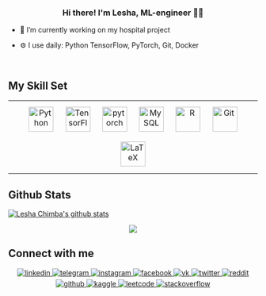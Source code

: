 ### <div align="center">Hi there! I'm Lesha, ML-engineer 👨‍💻</div>  
  

- 🌱 I’m currently working on my hospital project 
  

- ⚙️ I use daily: Python TensorFlow, PyTorch, Git, Docker 
  

<br/>  

## My Skill Set  
<table><tr><td valign="top" width="100%">
<div align="center">  
<a href="https://www.python.org/" target="_blank"><img style="margin: 10px" src="https://profilinator.rishav.dev/skills-assets/python-original.svg" alt="Python" height="50" /></a>  
<a href="https://www.tensorflow.org/" target="_blank"><img style="margin: 10px" src="https://profilinator.rishav.dev/skills-assets/tensorflow-icon.svg" alt="TensorFlow" height="50" /></a>  
<a href="https://pytorch.org/" target="_blank"><img style="margin: 10px" src="https://profilinator.rishav.dev/skills-assets/pytorch-icon.svg" alt="pytorch" height="50" /></a>  
<a href="https://www.mysql.com/" target="_blank"><img style="margin: 10px" src="https://profilinator.rishav.dev/skills-assets/mysql-original-wordmark.svg" alt="MySQL" height="50" /></a>  
<a href="https://www.r-project.org/" target="_blank"><img style="margin: 10px" src="https://profilinator.rishav.dev/skills-assets/r.svg" alt="R" height="50" /></a>  
<a href="https://github.com/" target="_blank"><img style="margin: 10px" src="https://profilinator.rishav.dev/skills-assets/git-scm-icon.svg" alt="Git" height="50" /></a>
<a href="https://www.latex-project.org/" target="_blank"><img style="margin: 10px" src="https://profilinator.rishav.dev/skills-assets/latex.png" alt="LaTeX" height="50" /></a>
</div>
</td></tr></table>  


## Github Stats  
<a href="https://github.com/seblful/seblful"><img align="center" src="https://github-readme-stats.vercel.app/api?username=seblful&show_icons=true&include_all_commits=true&theme=buefy&hide_border=true" alt="Lesha Chimba's github stats" /></a> 


<div align="center">
<img src="https://komarev.com/ghpvc/?username=seblful&&style=flat-square" align="center" />
</div>  
<div align="center"></div>

## Connect with me  
<div align="center">
</a>
<a href="https://linkedin.com/in/leshachimba" target="_blank">
<img src=https://img.shields.io/badge/linkedin-%231E77B5.svg?&style=for-the-badge&logo=linkedin&logoColor=white alt=linkedin style="margin-bottom: 5px;" />
 </a>
<a href="https://t.me/seblful" target="_blank">
<img src=https://img.shields.io/badge/Telegram-2CA5E0?style=for-the-badge&logo=telegram&logoColor=white alt=telegram style="margin-bottom: 5px;" />
</a>
<a href="https://instagram.com/seblful" target="_blank">
<img src=https://img.shields.io/badge/instagram-%23000000.svg?&style=for-the-badge&logo=instagram&logoColor=white alt=instagram style="margin-bottom: 5px;" />
</a>
<a href="https://www.facebook.com/seblful" target="_blank">
<img src=https://img.shields.io/badge/facebook-%232E87FB.svg?&style=for-the-badge&logo=facebook&logoColor=white alt=facebook style="margin-bottom: 5px;" />
</a>
<a href="https://vk.com/seblful" target="_blank">
<img src=https://img.shields.io/badge/вконтакте-%232E87FB.svg?&style=for-the-badge&logo=vk&logoColor=white alt=vk style="margin-bottom: 5px;" 
/>
</a>
<a href="https://twitter.com/seblful" target="_blank">
<img src=https://img.shields.io/badge/twitter-%2300acee.svg?&style=for-the-badge&logo=twitter&logoColor=white alt=twitter style="margin-bottom: 5px;" 
/>
</a>
<a href="https://www.reddit.com/user/seblful" target="_blank">
<img src=https://img.shields.io/badge/Reddit-FF4500?style=for-the-badge&logo=reddit&logoColor=white alt=reddit style="margin-bottom: 5px;" 
/>
</a>
<a href="https://github.com/seblful" target="_blank">
<img src=https://img.shields.io/badge/github-%2324292e.svg?&style=for-the-badge&logo=github&logoColor=white alt=github style="margin-bottom: 5px;" 
/>
</a>
<a href="https://www.kaggle.com/seblful" target="_blank">
<img src=https://img.shields.io/badge/Kaggle-20BEFF?style=for-the-badge&logo=Kaggle&logoColor=white alt=kaggle style="margin-bottom: 5px;" 
/>
</a>
<a href="https://leetcode.com/seblful/" target="_blank">
<img src=https://img.shields.io/badge/-LeetCode-FFA116?style=for-the-badge&logo=LeetCode&logoColor=black alt=leetcode style="margin-bottom: 5px;" 
/>
</a>
</a>
<a href="https://stackoverflow.com/users/18207073/seblful" target="_blank">
<img src=https://img.shields.io/badge/stackoverflow-%23F28032.svg?&style=for-the-badge&logo=stackoverflow&logoColor=white alt=stackoverflow style="margin-bottom: 5px;" />
</a>


</div> 
